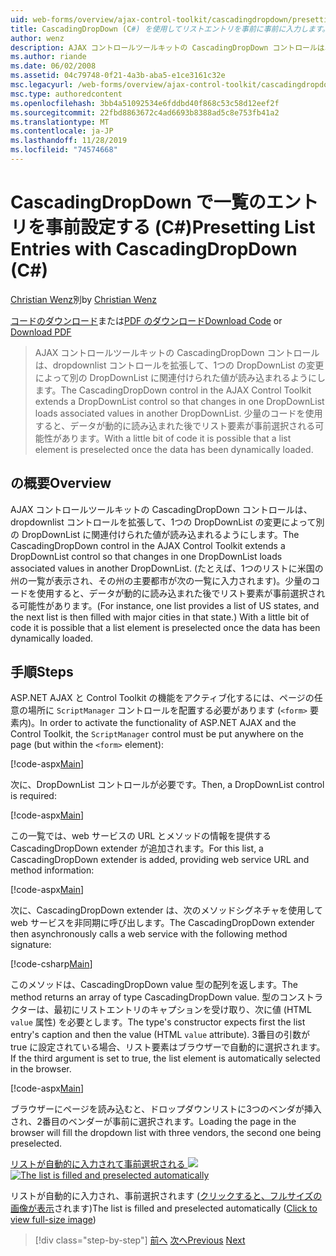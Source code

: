 ```yaml
---
uid: web-forms/overview/ajax-control-toolkit/cascadingdropdown/presetting-list-entries-with-cascadingdropdown-cs
title: CascadingDropDown (C#) を使用してリストエントリを事前に事前に入力します。Microsoft Docs
author: wenz
description: AJAX コントロールツールキットの CascadingDropDown コントロールは、dropdownlist コントロールを拡張して、1つの DropDownList の変更によって anoth に関連付けられた値が読み込まれるようにします。
ms.author: riande
ms.date: 06/02/2008
ms.assetid: 04c79748-0f21-4a3b-aba5-e1ce3161c32e
msc.legacyurl: /web-forms/overview/ajax-control-toolkit/cascadingdropdown/presetting-list-entries-with-cascadingdropdown-cs
msc.type: authoredcontent
ms.openlocfilehash: 3bb4a51092534e6fddbd40f868c53c58d12eef2f
ms.sourcegitcommit: 22fbd8863672c4ad6693b8388ad5c8e753fb41a2
ms.translationtype: MT
ms.contentlocale: ja-JP
ms.lasthandoff: 11/28/2019
ms.locfileid: "74574668"
---
```

# <a name="presetting-list-entries-with-cascadingdropdown-c"></a><span data-ttu-id="fad1c-103">CascadingDropDown で一覧のエントリを事前設定する (C#)</span><span class="sxs-lookup"><span data-stu-id="fad1c-103">Presetting List Entries with CascadingDropDown (C#)</span></span>

<span data-ttu-id="fad1c-104">[Christian Wenz](https://github.com/wenz)別</span><span class="sxs-lookup"><span data-stu-id="fad1c-104">by [Christian Wenz](https://github.com/wenz)</span></span>

<span data-ttu-id="fad1c-105">[コードのダウンロード](https://download.microsoft.com/download/9/0/7/907760b1-2c60-4f81-aeb6-ca416a573b0d/cascadingdropdown2.cs.zip)または[PDF のダウンロード](https://download.microsoft.com/download/2/d/c/2dc10e34-6983-41d4-9c08-f78f5387d32b/cascadingDropDown2CS.pdf)</span><span class="sxs-lookup"><span data-stu-id="fad1c-105">[Download Code](https://download.microsoft.com/download/9/0/7/907760b1-2c60-4f81-aeb6-ca416a573b0d/cascadingdropdown2.cs.zip) or [Download PDF](https://download.microsoft.com/download/2/d/c/2dc10e34-6983-41d4-9c08-f78f5387d32b/cascadingDropDown2CS.pdf)</span></span>

> <span data-ttu-id="fad1c-106">AJAX コントロールツールキットの CascadingDropDown コントロールは、dropdownlist コントロールを拡張して、1つの DropDownList の変更によって別の DropDownList に関連付けられた値が読み込まれるようにします。</span><span class="sxs-lookup"><span data-stu-id="fad1c-106">The CascadingDropDown control in the AJAX Control Toolkit extends a DropDownList control so that changes in one DropDownList loads associated values in another DropDownList.</span></span> <span data-ttu-id="fad1c-107">少量のコードを使用すると、データが動的に読み込まれた後でリスト要素が事前選択される可能性があります。</span><span class="sxs-lookup"><span data-stu-id="fad1c-107">With a little bit of code it is possible that a list element is preselected once the data has been dynamically loaded.</span></span>

## <a name="overview"></a><span data-ttu-id="fad1c-108">の概要</span><span class="sxs-lookup"><span data-stu-id="fad1c-108">Overview</span></span>

<span data-ttu-id="fad1c-109">AJAX コントロールツールキットの CascadingDropDown コントロールは、dropdownlist コントロールを拡張して、1つの DropDownList の変更によって別の DropDownList に関連付けられた値が読み込まれるようにします。</span><span class="sxs-lookup"><span data-stu-id="fad1c-109">The CascadingDropDown control in the AJAX Control Toolkit extends a DropDownList control so that changes in one DropDownList loads associated values in another DropDownList.</span></span> <span data-ttu-id="fad1c-110">(たとえば、1つのリストに米国の州の一覧が表示され、その州の主要都市が次の一覧に入力されます)。少量のコードを使用すると、データが動的に読み込まれた後でリスト要素が事前選択される可能性があります。</span><span class="sxs-lookup"><span data-stu-id="fad1c-110">(For instance, one list provides a list of US states, and the next list is then filled with major cities in that state.) With a little bit of code it is possible that a list element is preselected once the data has been dynamically loaded.</span></span>

## <a name="steps"></a><span data-ttu-id="fad1c-111">手順</span><span class="sxs-lookup"><span data-stu-id="fad1c-111">Steps</span></span>

<span data-ttu-id="fad1c-112">ASP.NET AJAX と Control Toolkit の機能をアクティブ化するには、ページの任意の場所に `ScriptManager` コントロールを配置する必要があります (`<form>` 要素内)。</span><span class="sxs-lookup"><span data-stu-id="fad1c-112">In order to activate the functionality of ASP.NET AJAX and the Control Toolkit, the `ScriptManager` control must be put anywhere on the page (but within the `<form>` element):</span></span>

[!code-aspx[Main](presetting-list-entries-with-cascadingdropdown-cs/samples/sample1.aspx)]

<span data-ttu-id="fad1c-113">次に、DropDownList コントロールが必要です。</span><span class="sxs-lookup"><span data-stu-id="fad1c-113">Then, a DropDownList control is required:</span></span>

[!code-aspx[Main](presetting-list-entries-with-cascadingdropdown-cs/samples/sample2.aspx)]

<span data-ttu-id="fad1c-114">この一覧では、web サービスの URL とメソッドの情報を提供する CascadingDropDown extender が追加されます。</span><span class="sxs-lookup"><span data-stu-id="fad1c-114">For this list, a CascadingDropDown extender is added, providing web service URL and method information:</span></span>

[!code-aspx[Main](presetting-list-entries-with-cascadingdropdown-cs/samples/sample3.aspx)]

<span data-ttu-id="fad1c-115">次に、CascadingDropDown extender は、次のメソッドシグネチャを使用して web サービスを非同期に呼び出します。</span><span class="sxs-lookup"><span data-stu-id="fad1c-115">The CascadingDropDown extender then asynchronously calls a web service with the following method signature:</span></span>

[!code-csharp[Main](presetting-list-entries-with-cascadingdropdown-cs/samples/sample4.cs)]

<span data-ttu-id="fad1c-116">このメソッドは、CascadingDropDown value 型の配列を返します。</span><span class="sxs-lookup"><span data-stu-id="fad1c-116">The method returns an array of type CascadingDropDown value.</span></span> <span data-ttu-id="fad1c-117">型のコンストラクターは、最初にリストエントリのキャプションを受け取り、次に値 (HTML `value` 属性) を必要とします。</span><span class="sxs-lookup"><span data-stu-id="fad1c-117">The type's constructor expects first the list entry's caption and then the value (HTML `value` attribute).</span></span> <span data-ttu-id="fad1c-118">3番目の引数が true に設定されている場合、リスト要素はブラウザーで自動的に選択されます。</span><span class="sxs-lookup"><span data-stu-id="fad1c-118">If the third argument is set to true, the list element is automatically selected in the browser.</span></span>

[!code-aspx[Main](presetting-list-entries-with-cascadingdropdown-cs/samples/sample5.aspx)]

<span data-ttu-id="fad1c-119">ブラウザーにページを読み込むと、ドロップダウンリストに3つのベンダが挿入され、2番目のベンダーが事前に選択されます。</span><span class="sxs-lookup"><span data-stu-id="fad1c-119">Loading the page in the browser will fill the dropdown list with three vendors, the second one being preselected.</span></span>

<span data-ttu-id="fad1c-120">[リストが自動的に入力されて事前選択される ![](presetting-list-entries-with-cascadingdropdown-cs/_static/image2.png)](presetting-list-entries-with-cascadingdropdown-cs/_static/image1.png)</span><span class="sxs-lookup"><span data-stu-id="fad1c-120">[![The list is filled and preselected automatically](presetting-list-entries-with-cascadingdropdown-cs/_static/image2.png)](presetting-list-entries-with-cascadingdropdown-cs/_static/image1.png)</span></span>

<span data-ttu-id="fad1c-121">リストが自動的に入力され、事前選択されます ([クリックすると、フルサイズの画像が表示](presetting-list-entries-with-cascadingdropdown-cs/_static/image3.png)されます)</span><span class="sxs-lookup"><span data-stu-id="fad1c-121">The list is filled and preselected automatically ([Click to view full-size image](presetting-list-entries-with-cascadingdropdown-cs/_static/image3.png))</span></span>

> [!div class="step-by-step"]
> <span data-ttu-id="fad1c-122">[前へ](using-cascadingdropdown-with-a-database-cs.md)
> [次へ](using-auto-postback-with-cascadingdropdown-cs.md)</span><span class="sxs-lookup"><span data-stu-id="fad1c-122">[Previous](using-cascadingdropdown-with-a-database-cs.md)
[Next](using-auto-postback-with-cascadingdropdown-cs.md)</span></span>
